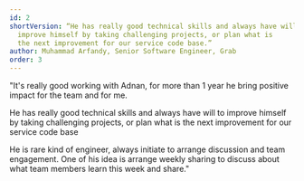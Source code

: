 ```yaml
---
id: 2
shortVersion: “He has really good technical skills and always have will to
  improve himself by taking challenging projects, or plan what is
  the next improvement for our service code base.”
author: Muhammad Arfandy, Senior Software Engineer, Grab
order: 3
---
```


"It's really good working with Adnan, for more than 1
year he bring positive impact for the team and for me.

He has really good technical skills and always have will
to improve himself by taking challenging projects, or
plan what is the next improvement for our service code
base

He is rare kind of engineer, always initiate to arrange
discussion and team engagement. One of his idea is
arrange weekly sharing to discuss about what team
members learn this week and share."
